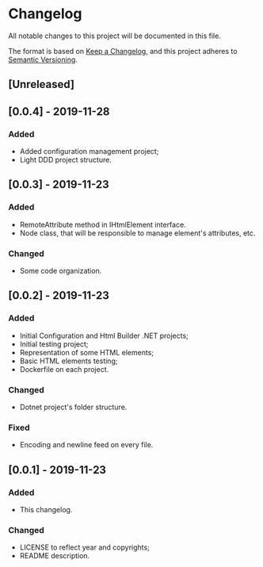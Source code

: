 # Changelog
All notable changes to this project will be documented in this file.

The format is based on [Keep a Changelog](https://keepachangelog.com/en/1.0.0/),
and this project adheres to [Semantic Versioning](https://semver.org/spec/v2.0.0.html).

## [Unreleased]

## [0.0.4] - 2019-11-28
### Added
- Added configuration management project;
- Light DDD project structure.

## [0.0.3] - 2019-11-23
### Added
- RemoteAttribute method in IHtmlElement interface.
- Node class, that will be responsible to manage element's attributes, etc.

### Changed
- Some code organization.

## [0.0.2] - 2019-11-23
### Added
- Initial Configuration and Html Builder .NET projects;
- Initial testing project;
- Representation of some HTML elements;
- Basic HTML elements testing;
- Dockerfile on each project.

### Changed
- Dotnet project's folder structure.

### Fixed
- Encoding and newline feed on every file.

## [0.0.1] - 2019-11-23
### Added
- This changelog.

### Changed
- LICENSE to reflect year and copyrights;
- README description.
